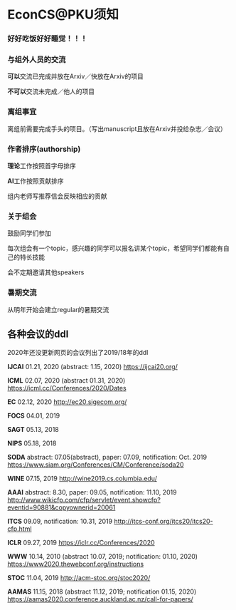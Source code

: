 # EconCS@PKU须知

### 好好吃饭好好睡觉！！！

### 与组外人员的交流

**可以**交流已完成并放在Arxiv／快放在Arxiv的项目

**不可以**交流未完成／他人的项目



### 离组事宜

离组前需要完成手头的项目。（写出manuscript且放在Arxiv并投给杂志／会议）



### 作者排序(authorship)

**理论**工作按照首字母排序

**AI**工作按照贡献排序

组内老师写推荐信会反映相应的贡献



### 关于组会

鼓励同学们参加

每次组会有一个topic，感兴趣的同学可以报名讲某个topic，希望同学们都能有自己的特长技能

会不定期邀请其他speakers



### 暑期交流

从明年开始会建立regular的暑期交流



## 各种会议的ddl

2020年还没更新网页的会议列出了2019/18年的ddl

**IJCAI** 01.21, 2020 (abstract: 1.15, 2020)  https://ijcai20.org/

**ICML** 02.07, 2020 (abstract 01.31, 2020) https://icml.cc/Conferences/2020/Dates

**EC** 02.12, 2020  http://ec20.sigecom.org/

**FOCS** 04.01, 2019

**SAGT** 05.13, 2018

**NIPS** 05.18, 2018

**SODA** abstract: 07.05(abstract), paper: 07.09, notification: Oct. 2019  https://www.siam.org/Conferences/CM/Conference/soda20

**WINE**  07.15, 2019  http://wine2019.cs.columbia.edu/

**AAAI** abstract: 8.30, paper: 09.05, notification: 11.10, 2019  http://www.wikicfp.com/cfp/servlet/event.showcfp?eventid=90881&copyownerid=20061

**ITCS** 09.09, notification: 10.31, 2019  http://itcs-conf.org/itcs20/itcs20-cfp.html

**ICLR** 09.27, 2019   https://iclr.cc/Conferences/2020

**WWW** 10.14, 2010 (abstract 10.07, 2019; notification: 01.10, 2020) https://www2020.thewebconf.org/instructions

**STOC** 11.04, 2019   http://acm-stoc.org/stoc2020/

**AAMAS** 11.15, 2018 (abstract 11.12, 2019; notification 01.15, 2020)  https://aamas2020.conference.auckland.ac.nz/call-for-papers/
